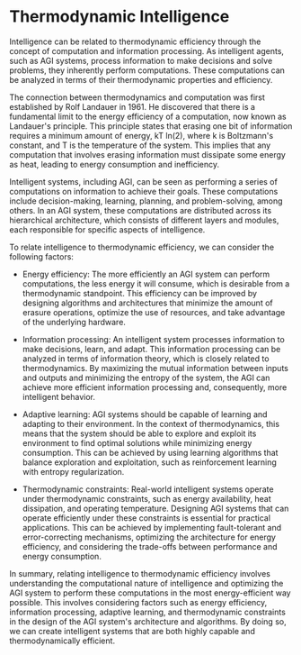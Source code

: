 # Thermodynamic Intelligence

Intelligence can be related to thermodynamic efficiency through the concept of computation and information processing. As intelligent agents, such as AGI systems, process information to make decisions and solve problems, they inherently perform computations. These computations can be analyzed in terms of their thermodynamic properties and efficiency.

The connection between thermodynamics and computation was first established by Rolf Landauer in 1961. He discovered that there is a fundamental limit to the energy efficiency of a computation, now known as Landauer's principle. This principle states that erasing one bit of information requires a minimum amount of energy, kT ln(2), where k is Boltzmann's constant, and T is the temperature of the system. This implies that any computation that involves erasing information must dissipate some energy as heat, leading to energy consumption and inefficiency.

Intelligent systems, including AGI, can be seen as performing a series of computations on information to achieve their goals. These computations include decision-making, learning, planning, and problem-solving, among others. In an AGI system, these computations are distributed across its hierarchical architecture, which consists of different layers and modules, each responsible for specific aspects of intelligence.

To relate intelligence to thermodynamic efficiency, we can consider the following factors:

* Energy efficiency: The more efficiently an AGI system can perform computations, the less energy it will consume, which is desirable from a thermodynamic standpoint. This efficiency can be improved by designing algorithms and architectures that minimize the amount of erasure operations, optimize the use of resources, and take advantage of the underlying hardware.

* Information processing: An intelligent system processes information to make decisions, learn, and adapt. This information processing can be analyzed in terms of information theory, which is closely related to thermodynamics. By maximizing the mutual information between inputs and outputs and minimizing the entropy of the system, the AGI can achieve more efficient information processing and, consequently, more intelligent behavior.

* Adaptive learning: AGI systems should be capable of learning and adapting to their environment. In the context of thermodynamics, this means that the system should be able to explore and exploit its environment to find optimal solutions while minimizing energy consumption. This can be achieved by using learning algorithms that balance exploration and exploitation, such as reinforcement learning with entropy regularization.

* Thermodynamic constraints: Real-world intelligent systems operate under thermodynamic constraints, such as energy availability, heat dissipation, and operating temperature. Designing AGI systems that can operate efficiently under these constraints is essential for practical applications. This can be achieved by implementing fault-tolerant and error-correcting mechanisms, optimizing the architecture for energy efficiency, and considering the trade-offs between performance and energy consumption.

In summary, relating intelligence to thermodynamic efficiency involves understanding the computational nature of intelligence and optimizing the AGI system to perform these computations in the most energy-efficient way possible. This involves considering factors such as energy efficiency, information processing, adaptive learning, and thermodynamic constraints in the design of the AGI system's architecture and algorithms. By doing so, we can create intelligent systems that are both highly capable and thermodynamically efficient.